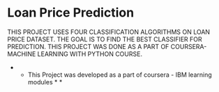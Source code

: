 # Loan Price Prediction

THIS PROJECT USES FOUR CLASSIFICATION ALGORITHMS ON LOAN PRICE DATASET.
THE GOAL IS TO FIND THE BEST CLASSIFIER FOR PREDICTION.
THIS PROJECT WAS DONE AS A PART OF COURSERA-MACHINE LEARNING WITH PYTHON COURSE.

* * This Project was developed as a part of coursera - IBM learning modules * *
